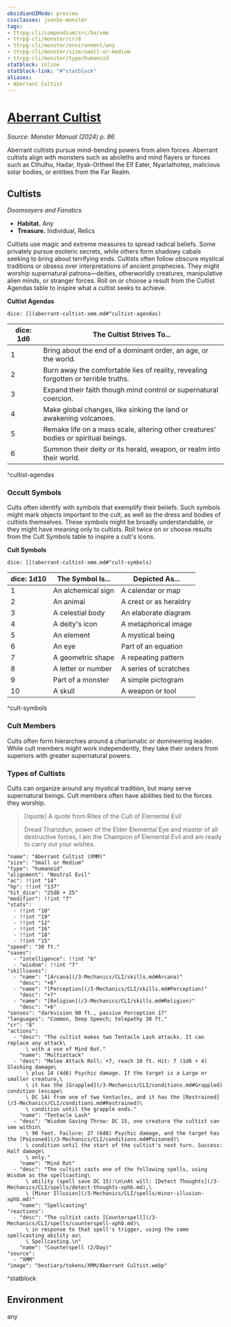 ```yaml
---
obsidianUIMode: preview
cssclasses: json5e-monster
tags:
- ttrpg-cli/compendium/src/5e/xmm
- ttrpg-cli/monster/cr/8
- ttrpg-cli/monster/environment/any
- ttrpg-cli/monster/size/small-or-medium
- ttrpg-cli/monster/type/humanoid
statblock: inline
statblock-link: "#^statblock"
aliases:
- Aberrant Cultist
---
```

# [Aberrant Cultist](3-Mechanics\CLI\bestiary\humanoid/aberrant-cultist-xmm.md)
*Source: Monster Manual (2024) p. 86*  

Aberrant cultists pursue mind-bending powers from alien forces. Aberrant cultists align with monsters such as aboleths and mind flayers or forces such as Cthulhu, Hadar, Ityak-Ortheel the Elf Eater, Nyarlathotep, malicious solar bodies, or entities from the Far Realm.

## Cultists

*Doomsayers and Fanatics*

- **Habitat.** Any  
- **Treasure.** Individual, Relics  

Cultists use magic and extreme measures to spread radical beliefs. Some privately pursue esoteric secrets, while others form shadowy cabals seeking to bring about terrifying ends. Cultists often follow obscure mystical traditions or obsess over interpretations of ancient prophecies. They might worship supernatural patrons—deities, otherworldly creatures, manipulative alien minds, or stranger forces. Roll on or choose a result from the Cultist Agendas table to inspire what a cultist seeks to achieve.

**Cultist Agendas**

`dice: [](aberrant-cultist-xmm.md#^cultist-agendas)`

| dice: 1d6 | The Cultist Strives To... |
|-----------|---------------------------|
| 1 | Bring about the end of a dominant order, an age, or the world. |
| 2 | Burn away the comfortable lies of reality, revealing forgotten or terrible truths. |
| 3 | Expand their faith though mind control or supernatural coercion. |
| 4 | Make global changes, like sinking the land or awakening volcanoes. |
| 5 | Remake life on a mass scale, altering other creatures' bodies or spiritual beings. |
| 6 | Summon their deity or its herald, weapon, or realm into their world. |
^cultist-agendas

### Occult Symbols

Cults often identify with symbols that exemplify their beliefs. Such symbols might mark objects important to the cult, as well as the dress and bodies of cultists themselves. These symbols might be broadly understandable, or they might have meaning only to cultists. Roll twice on or choose results from the Cult Symbols table to inspire a cult's icons.

**Cult Symbols**

`dice: [](aberrant-cultist-xmm.md#^cult-symbols)`

| dice: 1d10 | The Symbol Is... | Depicted As... |
|------------|------------------|----------------|
| 1 | An alchemical sign | A calendar or map |
| 2 | An animal | A crest or as heraldry |
| 3 | A celestial body | An elaborate diagram |
| 4 | A deity's icon | A metaphorical image |
| 5 | An element | A mystical being |
| 6 | An eye | Part of an equation |
| 7 | A geometric shape | A repeating pattern |
| 8 | A letter or number | A series of scratches |
| 9 | Part of a monster | A simple pictogram |
| 10 | A skull | A weapon or tool |
^cult-symbols

### Cult Members

Cults often form hierarchies around a charismatic or domineering leader. While cult members might work independently, they take their orders from superiors with greater supernatural powers. 

### Types of Cultists

Cults can organize around any mystical tradition, but many serve supernatural beings. Cult members often have abilities tied to the forces they worship.

> [!quote] A quote from Rites of the Cult of Elemental Evil  
> 
> Dread Tharizdun, power of the Elder Elemental Eye and master of all destructive forces, I am the Champion of Elemental Evil and am ready to carry out your wishes.


```statblock
"name": "Aberrant Cultist (XMM)"
"size": "Small or Medium"
"type": "humanoid"
"alignment": "Neutral Evil"
"ac": !!int "14"
"hp": !!int "137"
"hit_dice": "25d8 + 25"
"modifier": !!int "7"
"stats":
  - !!int "10"
  - !!int "19"
  - !!int "12"
  - !!int "16"
  - !!int "18"
  - !!int "15"
"speed": "30 ft."
"saves":
  - "intelligence": !!int "6"
  - "wisdom": !!int "7"
"skillsaves":
  - "name": "[Arcana](/3-Mechanics/CLI/skills.md#Arcana)"
    "desc": "+6"
  - "name": "[Perception](/3-Mechanics/CLI/skills.md#Perception)"
    "desc": "+7"
  - "name": "[Religion](/3-Mechanics/CLI/skills.md#Religion)"
    "desc": "+6"
"senses": "darkvision 90 ft., passive Perception 17"
"languages": "Common, Deep Speech; telepathy 30 ft."
"cr": "8"
"actions":
  - "desc": "The cultist makes two Tentacle Lash attacks. It can replace any attack\
      \ with a use of Mind Rot."
    "name": "Multiattack"
  - "desc": "Melee Attack Roll: +7, reach 10 ft. Hit: 7 (1d6 + 4) Slashing damage\
      \ plus 14 (4d6) Psychic damage. If the target is a Large or smaller creature,\
      \ it has the [Grappled](/3-Mechanics/CLI/conditions.md#Grappled) condition (escape\
      \ DC 14) from one of two tentacles, and it has the [Restrained](/3-Mechanics/CLI/conditions.md#Restrained)\
      \ condition until the grapple ends."
    "name": "Tentacle Lash"
  - "desc": "Wisdom Saving Throw: DC 15, one creature the cultist can see within\
      \ 90 feet. Failure: 27 (6d8) Psychic damage, and the target has the [Poisoned](/3-Mechanics/CLI/conditions.md#Poisoned)\
      \ condition until the start of the cultist's next turn. Success: Half damage\
      \ only."
    "name": "Mind Rot"
  - "desc": "The cultist casts one of the following spells, using Wisdom as the spellcasting\
      \ ability (spell save DC 15):\n\nAt will: [Detect Thoughts](/3-Mechanics/CLI/spells/detect-thoughts-xphb.md),\
      \ [Minor Illusion](/3-Mechanics/CLI/spells/minor-illusion-xphb.md)"
    "name": "Spellcasting"
"reactions":
  - "desc": "The cultist casts [Counterspell](/3-Mechanics/CLI/spells/counterspell-xphb.md)\
      \ in response to that spell's trigger, using the same spellcasting ability as\
      \ Spellcasting.\n"
    "name": "Counterspell (2/Day)"
"source":
  - "XMM"
"image": "bestiary/tokens/XMM/Aberrant Cultist.webp"
```
^statblock

## Environment

any
